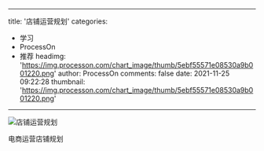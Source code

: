 
---
title: '店铺运营规划'
categories: 
 - 学习
 - ProcessOn
 - 推荐
headimg: 'https://img.processon.com/chart_image/thumb/5ebf55571e08530a9b001220.png'
author: ProcessOn
comments: false
date: 2021-11-25 09:22:28
thumbnail: 'https://img.processon.com/chart_image/thumb/5ebf55571e08530a9b001220.png'
---

<div>   
<img class="thumb" alt="店铺运营规划" src="https://img.processon.com/chart_image/thumb/5ebf55571e08530a9b001220.png" referrerpolicy="no-referrer">
<p>电商运营店铺规划</p>  
</div>
            